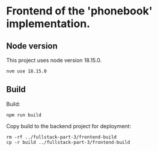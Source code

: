 # Frontend of the 'phonebook' implementation.

## Node version

This project uses node version 18.15.0.
```
nvm use 18.15.0
```

## Build

Build:
```
npm run build
```

Copy build to the backend project for deployment:

```
rm -rf ../fullstack-part-3/frontend-build
cp -r build ../fullstack-part-3/frontend-build
```
